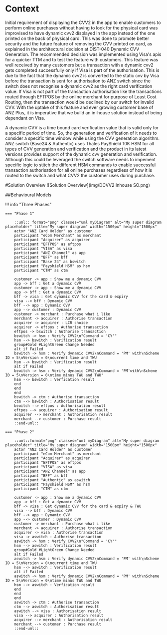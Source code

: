# Context
Initial requirement of displaying the CVV2 in the app to enable customers to perform online purchases without having to look for the physical card was improvised to have dynamic cvv2 displayed in the app instead of the one printed on the back of physical card. This was done to promote better security and the future feature of removing the CVV printed on card, as explained in the architectural decision at DIST-040 Dynamic CVV Generation. The recommended decision was implemented using Visa's apis for a quicker TTM and to test the feature with customers. This feature was well received by many customers but a transaction with a dynamic cvv2 gets completed successfully only if Visa is part of the authorisation. This is due to the fact that the dynamic cvv2 is converted to the static cvv by Visa before the transaction is sent for authorisation to ANZ switch since the switch does not recognise a dynamic cvv2 as the right card verification value. If Visa is not part of the transaction authorisation like the transactions routed through EFTPOS by the online merchant for purpose of Least Cost Routing, then the transaction would be declined by our switch for invalid CVV. With the uptake of this feature and ever growing customer base of ANZ Plus, it is imperative that we build an in-house solution instead of being dependant on Visa.

A dynamic CVV is a time bound card verification value that is valid only for a specific period of time. So, the generation and verification of it needs to consider a specific time window while using the CVV generation algorithm. ANZ switch (Base24 & Authentic) uses Thales PayShield 10K HSM for all types of CVV generation and verification and the product in its latest versions provides support of the dynamic cvv generation and verification. Although this could be leveraged the switch software needs to impement specific logic to stitch the different HSM commands to enable successful transaction authorisation for all online purchases regardless of how it is routed to the switch and what CVV2 the customer uses during purchase.

#Solution Overview
![Solution Overview](img/DCVV2 Inhouse SO.png)

##Behavioural Models

!!! info "Three Phases"

    === "Phase 1"

        ::uml:: format="png" classes="uml myDiagram" alt="My super diagram placeholder" title="My super diagram" width="1500px" height="1500px"
        actor "ANZ Card Holder" as customer
        participant "eCom Merchant" as merchant
        participant "Acquirer" as acquirer
        participant "EFTPOS" as eftpos
        participant "VISA" as visa
        participant "ANZ Channel" as app
        participant "BFF" as bff
        participant "Base 24" as bswitch
        participant "Payshield HSM" as hsm
        participant "CTM" as ctm

        customer -> app : Show me a dynamic CVV
        app -> bff : Get a dynamic CVV
        customer -> app : Show me a dynamic CVV
        app -> bff : Get a dynamic CVV
        bff -> visa : Get dynamic CVV for the card & expiry
        visa --> bff : Dynamic CVV
        bff --> app : Dynamic CVV
        app --> customer : Dynamic CVV
        customer -> merchant : Purchase what i like
        merchant -> acquirer : Authorise transaction
        acquirer -> acquirer : LCR choice
        acquirer -> eftpos : Authorise transaction
        eftpos -> bswitch : Authorise transaction
        bswitch -> hsm : Verify CVV2\n"Command = 'CY'"
        hsm --> bswitch : Verification result
        group#Gold #LightGreen Change Needed
        alt if Failed
        bswitch -> hsm : Verify dynamic CVV2\nCommand = 'PM' with\nScheme ID = 5\nVersion = 0\ncurrent time and TWU
        hsm --> bswitch : Verification result
        alt if Failed
        bswitch -> hsm : Verify dynamic CVV2\nCommand = 'PM'with\nScheme ID = 5\nVersion = 0\ntime minus TWU and TWU"
        hsm --> bswitch : Verfication result
        end
        end
        end
        bswitch -> ctm : Authorise transaction
        ctm --> bswitch : Authorisation result
        bswitch --> eftpos : Authorisation result
        eftpos --> acquirer : Authorisation result
        acquirer --> merchant : Authorisation result
        merchant --> customer : Purchase result
        ::end-uml::

    === "Phase 2"

        ::uml::format="png" classes="uml myDiagram" alt="My super diagram placeholder" title="My super diagram" width="1500px" height="1500px"
        actor "ANZ Card Holder" as customer
        participant "eCom Merchant" as merchant
        participant "Acquirer" as acquirer
        participant "EFTPOS" as eftpos
        participant "VISA" as visa
        participant "ANZ Channel" as app
        participant "BFF" as bff
        participant "Authentic" as aswitch
        participant "Payshield HSM" as hsm
        participant "CTM" as ctm

        customer -> app : Show me a dynamic CVV
        app -> bff : Get a dynamic CVV
        bff -> visa : Get dynamic CVV for the card & expiry & TWU
        visa --> bff : Dynamic CVV
        bff --> app : Dynamic CVV
        app --> customer : Dynamic CVV
        customer -> merchant : Purchase what i like
        merchant -> acquirer : Authorise transaction
        acquirer -> visa : Authorise transaction
        visa -> aswitch : Authorise transaction
        aswitch -> hsm : Verify CVV2\n"Command = 'CY'"
        hsm --> aswitch : Verification result
        group#Gold #LightGreen Change Needed
        alt if Failed
        aswitch -> hsm : Verify dynamic CVV2\nCommand = 'PM' with\nScheme ID = 5\nVersion = 0\ncurrent time and TWU
        hsm --> aswitch : Verification result
        alt if Failed
        aswitch -> hsm : Verify dynamic CVV2\nCommand = 'PM' with\nScheme ID = 5\nVersion = 0\ntime minus TWU and TWU
        hsm --> aswitch : Verfication result
        end
        end
        end
        aswitch -> ctm : Authorise transaction
        ctm --> aswitch : Authorisation result
        aswitch --> visa : Authorisation result
        visa --> acquirer : Authorisation result
        acquirer --> merchant : Authorisation result
        merchant --> customer : Purchase result
        ::end-uml::
